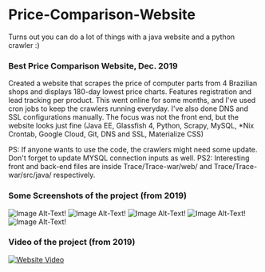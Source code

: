 # Price-Comparison-Website
Turns out you can do a lot of things with a java website and a python crawler :)

### Best Price Comparison Website, Dec. 2019
Created a website that scrapes the price of computer parts from 4 Brazilian shops and displays 180-day lowest price charts. Features registration and lead tracking per product. This went online for some months, and I've used cron jobs to keep the crawlers running everyday. I've also done DNS and SSL configurations manually. The focus was not the front end, but the website looks just fine (Java EE, Glassfish 4, Python, Scrapy, MySQL, *Nix Crontab, Google Cloud, Git, DNS and SSL, Materialize CSS)

PS: If anyone wants to use the code, the crawlers might need some update. Don't forget to update MYSQL connection inputs as well.
PS2: Interesting front and back-end files are inside Trace/Trace-war/web/ and Trace/Trace-war/src/java/ respectively.

### Some Screenshots of the project (from 2019)
![Image Alt-Text!](https://imgur.com/cJmgIOa.png)
![Image Alt-Text!](https://imgur.com/cZNAi7K.png)
![Image Alt-Text!](https://imgur.com/kd5j1Op.png)
![Image Alt-Text!](https://imgur.com/ilZnttQ.png)
![Image Alt-Text!](https://imgur.com/ycDjPx6.png)

### Video of the project (from 2019)
[![Website Video](http://img.youtube.com/vi/gN2LB4ARxK0/0.jpg)](http://www.youtube.com/watch?v=gN2LB4ARxK0 "Website Video")
